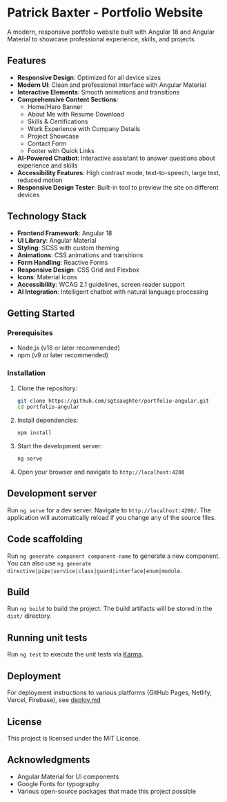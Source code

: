 # Patrick Baxter - Portfolio Website

A modern, responsive portfolio website built with Angular 18 and Angular Material to showcase professional experience, skills, and projects.

## Features

- **Responsive Design**: Optimized for all device sizes
- **Modern UI**: Clean and professional interface with Angular Material
- **Interactive Elements**: Smooth animations and transitions
- **Comprehensive Content Sections**:
  - Home/Hero Banner
  - About Me with Resume Download
  - Skills & Certifications
  - Work Experience with Company Details
  - Project Showcase
  - Contact Form
  - Footer with Quick Links
- **AI-Powered Chatbot**: Interactive assistant to answer questions about experience and skills
- **Accessibility Features**: High contrast mode, text-to-speech, large text, reduced motion
- **Responsive Design Tester**: Built-in tool to preview the site on different devices

## Technology Stack

- **Frontend Framework**: Angular 18
- **UI Library**: Angular Material
- **Styling**: SCSS with custom theming
- **Animations**: CSS animations and transitions
- **Form Handling**: Reactive Forms
- **Responsive Design**: CSS Grid and Flexbox
- **Icons**: Material Icons
- **Accessibility**: WCAG 2.1 guidelines, screen reader support
- **AI Integration**: Intelligent chatbot with natural language processing

## Getting Started

### Prerequisites

- Node.js (v18 or later recommended)
- npm (v9 or later recommended)

### Installation

1. Clone the repository:
   ```bash
   git clone https://github.com/sgtsaughter/portfolio-angular.git
   cd portfolio-angular
   ```

2. Install dependencies:
   ```bash
   npm install
   ```

3. Start the development server:
   ```bash
   ng serve
   ```

4. Open your browser and navigate to `http://localhost:4200`

## Development server

Run `ng serve` for a dev server. Navigate to `http://localhost:4200/`. The application will automatically reload if you change any of the source files.

## Code scaffolding

Run `ng generate component component-name` to generate a new component. You can also use `ng generate directive|pipe|service|class|guard|interface|enum|module`.

## Build

Run `ng build` to build the project. The build artifacts will be stored in the `dist/` directory.

## Running unit tests

Run `ng test` to execute the unit tests via [Karma](https://karma-runner.github.io).

## Deployment

For deployment instructions to various platforms (GitHub Pages, Netlify, Vercel, Firebase), see [deploy.md](./deploy.md)

## License

This project is licensed under the MIT License.

## Acknowledgments

- Angular Material for UI components
- Google Fonts for typography
- Various open-source packages that made this project possible
